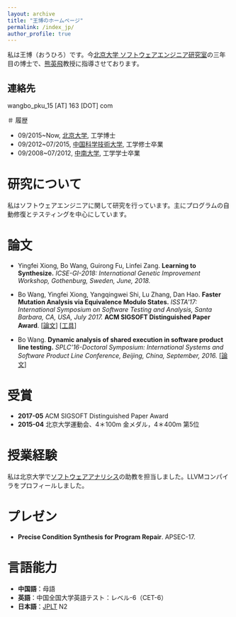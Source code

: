 ```yaml
---
layout: archive
title: "王博のホームページ"
permalink: /index_jp/
author_profile: true
---
```


私は王博（おうひろ）です。今[北京大学	ソフトウェアエンジニア研究室](http://www.sei.pku.edu.cn/)の三年目の博士で、[熊英飛](http://sei.pku.edu.cn/~xiongyf04/)教授に指導させております。

## 連絡先
wangbo_pku_15 [AT] 163 [DOT] com

＃ 履歴
* 09/2015~Now, [北京大学](http://english.pku.edu.cn/), 工学博士
* 09/2012~07/2015, [中国科学技術大学](http://en.ustc.edu.cn/), 工学修士卒業
* 09/2008~07/2012, [中南大学](http://en.csu.edu.cn/), 工学学士卒業

# 研究について
私はソフトウェアエンジニアに関して研究を行っています。主にプログラムの自動修復とテスティングを中心にしています。

# 論文
* Yingfei Xiong, Bo Wang, Guirong Fu, Linfei Zang. **Learning to Synthesize.** *ICSE-GI-2018: International Genetic Improvement Workshop, Gothenburg, Sweden, June, 2018.*

* Bo Wang, Yingfei Xiong, Yangqingwei Shi, Lu Zhang, Dan Hao. **Faster Mutation Analysis via Equivalence Modulo States.** *ISSTA'17: International Symposium on Software Testing and Analysis, Santa Barbara, CA, USA, July 2017.* **ACM SIGSOFT Distinguished Paper Award**. [[論文](/files/ISSTA17.pdf)] [[工具](https://github.com/wangbo15/accmut)]

* Bo Wang. **Dynamic analysis of shared execution in software product line testing.** *SPLC'16-Doctoral Symposium: International Systems and Software Product Line Conference, Beijing, China, September, 2016.* [[論文](/files/SPLC16.pdf)]

# 受賞
* **2017-05** ACM SIGSOFT Distinguished Paper Award 
* **2015-04** 北京大学運動会、4＊100m 金メダル，4＊400m 第5位


# 授業経験
私は北京大学で[ソフトウェアアナリシス](http://sei.pku.edu.cn/~xiongyf04/SA/2017/main.htm)の助教を担当しました。LLVMコンパイラをプロフィールしました。

# プレゼン
* **Precise Condition Synthesis for Program Repair**. APSEC-17.

# 言語能力
* **中国語**：母語
* **英語**：中国全国大学英語テスト：レベル-6（CET-6）
* **日本語**：[JPLT](http://www.jlpt.jp/e/about/levelsummary.html) N2

